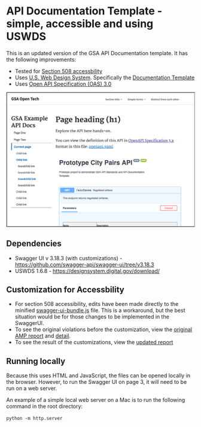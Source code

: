 # API Documentation Template - simple, accessible and using USWDS

This is an updated version of the GSA API Documentation template. It has the following improvements:
- Tested for [Section 508 accessbility](https://section508.gov/)
- Uses [U.S. Web Design System](https://designsystem.digital.gov/). Specifically the [Documentation Template](https://designsystem.digital.gov/page-templates/#documentation-page)
- Uses [Open API Specification (OAS) 3.0](https://github.com/OAI/OpenAPI-Specification)


![alt text](other/screenshot_of_doco_template.png "Screenshot of API documentation template with Prototype City Pairs API")


## Dependencies
- Swagger UI v 3.18.3 (with customizations) - https://github.com/swagger-api/swagger-ui/tree/v3.18.3
- USWDS 1.6.8 - https://designsystem.digital.gov/download/

## Customization for Accessbility
- For section 508 accessibility, edits have been made directly to the minified [swagger-ui-bundle.js](swagger-ui-bundle.js) file. This is a workaround, but the best situation would be for those changes to be implemented in the SwaggerUI.
- To see the original violations before the customization, view the [original AMP report](other/AMP_report_original.pdf) and [detail](other/AMP_violations_before_customization.xls).
- To see the result of the customizations, view the [updated report](other/AMP_report_after_customization.pdf)

## Running locally  

Because this uses HTML and JavaScript, the files can be opened locally in the browser. However, to run the Swagger UI on page 3, it will need to be run on a web server.

An example of a simple local web server on a Mac is to run the following command in the root directory:

`python -m http.server`
